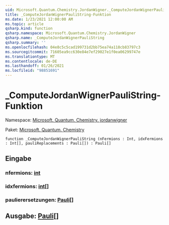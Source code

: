 ```yaml
---
uid: Microsoft.Quantum.Chemistry.JordanWigner._ComputeJordanWignerPauliString
title: _ComputeJordanWignerPauliString-Funktion
ms.date: 1/23/2021 12:00:00 AM
ms.topic: article
qsharp.kind: function
qsharp.namespace: Microsoft.Quantum.Chemistry.JordanWigner
qsharp.name: _ComputeJordanWignerPauliString
qsharp.summary: ''
ms.openlocfilehash: 04e8c5c5cad199731d2bb75ea74a118cb83797c3
ms.sourcegitcommit: 71605ea9cc630e84e7ef29027e1f0ea06299747e
ms.translationtype: MT
ms.contentlocale: de-DE
ms.lasthandoff: 01/26/2021
ms.locfileid: "98851691"
---
```

# <a name="_computejordanwignerpaulistring-function"></a>_ComputeJordanWignerPauliString-Funktion

Namespace: [Microsoft. Quantum. Chemistry. jordanwigner](xref:Microsoft.Quantum.Chemistry.JordanWigner)

Paket: [Microsoft. Quantum. Chemistry](https://nuget.org/packages/Microsoft.Quantum.Chemistry)




```qsharp
function _ComputeJordanWignerPauliString (nFermions : Int, idxFermions : Int[], pauliReplacements : Pauli[]) : Pauli[]
```


## <a name="input"></a>Eingabe

### <a name="nfermions--int"></a>nfermions: [int](xref:microsoft.quantum.lang-ref.int)




### <a name="idxfermions--int"></a>idxfermions: [int](xref:microsoft.quantum.lang-ref.int)[]




### <a name="paulireplacements--pauli"></a>paulierersetzungen: [Pauli](xref:microsoft.quantum.lang-ref.pauli)[]





## <a name="output--pauli"></a>Ausgabe: [Pauli](xref:microsoft.quantum.lang-ref.pauli)[]

